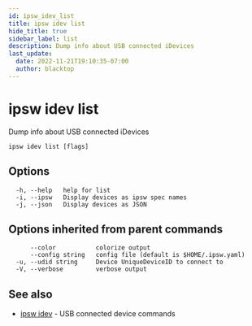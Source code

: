```yaml
---
id: ipsw_idev_list
title: ipsw idev list
hide_title: true
sidebar_label: list
description: Dump info about USB connected iDevices
last_update:
  date: 2022-11-21T19:10:35-07:00
  author: blacktop
---
```

# ipsw idev list

Dump info about USB connected iDevices

```
ipsw idev list [flags]
```

## Options

```
  -h, --help   help for list
  -i, --ipsw   Display devices as ipsw spec names
  -j, --json   Display devices as JSON
```

## Options inherited from parent commands

```
      --color           colorize output
      --config string   config file (default is $HOME/.ipsw.yaml)
  -u, --udid string     Device UniqueDeviceID to connect to
  -V, --verbose         verbose output
```

## See also

* [ipsw idev](/docs/cli/idev/ipsw_idev)	 - USB connected device commands

